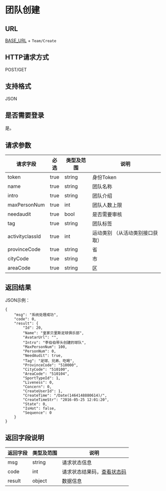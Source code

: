 # 团队创建

## URL
[BASE_URL](..) + `Team/Create`

## HTTP请求方式
POST/GET

## 支持格式
JSON

## 是否需要登录
是。

## 请求参数
| 请求字段 | 必选 | 类型及范围 | 说明 |
| -------- | :--: | ---------- | ---- |
| token | true | string | 身份Token |
| name | true | string | 团队名称 |
| intro | true | string | 团队介绍 |
| maxPersonNum | true | int | 团队人数上限 |
| needaudit | true | bool | 是否需要审核 |
| tag | true | string | 团队标签 |
| activityclassId | true | int | 运动类别 （从活动类别接口获取）|
| provinceCode | true | string | 省 |
| cityCode | true | string | 市 |
| areaCode | true | string | 区 |
## 返回结果
JSON示例：
```
{
    "msg": "系统处理成功",
    "code": 0,
    "result": {
        "Id": 20,
        "Name": "皇家贝里斯足球俱乐部",
        "AvatarUrl": "",
        "Intro": "李伯伯带头创建的球队",
        "MaxPersonNum": 100,
        "PersonNum": 0,
        "NeedAudit": true,
        "Tag": "足球、兄弟、吃喝",
        "ProvinceCode": "510000",
        "CityCode": "510100",
        "AreaCode": "510104",
        "SportTypeId": 1,
        "Liveness": 0,
        "Concern": 0,
        "CreateUserId": 1,
        "CreateTime": "/Date(1464148880614)/",
        "CreateTimeStr": "2016-05-25 12:01:20",
        "State": 0,
        "IsHot": false,
        "Sequence": 0
    }
}
```

## 返回字段说明
| 返回字段 | 类型及范围 | 说明 |
| -------- | ---------- | ---- |
| msg | string | 请求状态信息 |
| code | int | 请求状态结果码，[查看状态码](../状态结果码/index.html) |
| result | object | 数据信息 |
